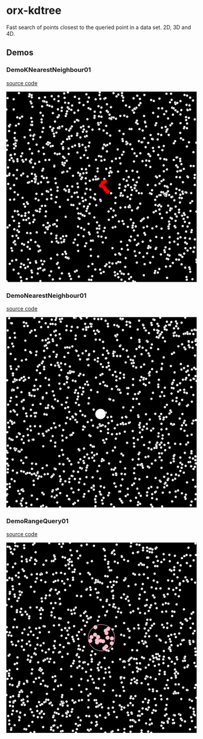 # orx-kdtree

Fast search of points closest to the queried point in a data set. 2D, 3D and 4D.

<!-- __demos__ -->
## Demos
### DemoKNearestNeighbour01
[source code](src/jvmDemo/kotlin/DemoKNearestNeighbour01.kt)

![DemoKNearestNeighbour01Kt](https://raw.githubusercontent.com/openrndr/orx/media/orx-kdtree/images/DemoKNearestNeighbour01Kt.png)

### DemoNearestNeighbour01
[source code](src/jvmDemo/kotlin/DemoNearestNeighbour01.kt)

![DemoNearestNeighbour01Kt](https://raw.githubusercontent.com/openrndr/orx/media/orx-kdtree/images/DemoNearestNeighbour01Kt.png)

### DemoRangeQuery01
[source code](src/jvmDemo/kotlin/DemoRangeQuery01.kt)

![DemoRangeQuery01Kt](https://raw.githubusercontent.com/openrndr/orx/media/orx-kdtree/images/DemoRangeQuery01Kt.png)
